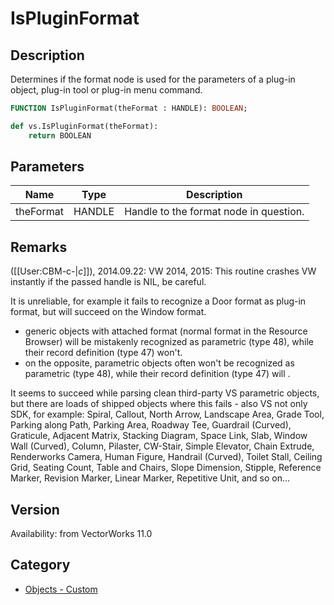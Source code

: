 # IsPluginFormat

## Description
Determines if the format node is used for the parameters of a plug-in object, plug-in tool or plug-in menu command.

```pascal
FUNCTION IsPluginFormat(theFormat : HANDLE): BOOLEAN;
```

```python
def vs.IsPluginFormat(theFormat):
    return BOOLEAN
```

## Parameters
|Name|Type|Description|
|---|---|---|
|theFormat|HANDLE|Handle to the format node in question.|

## Remarks
([[User:CBM-c-|_c_]]), 2014.09.22: VW 2014, 2015: This routine crashes VW instantly if the passed handle is NIL, be careful. 

It is unreliable, for example it fails to recognize a Door format as plug-in format, but will succeed on the Window format. 
* generic objects with attached format (normal format in the Resource Browser) will be mistakenly recognized as parametric (type 48), while their record definition (type 47) won't.
* on the opposite, parametric objects often won't be recognized as parametric (type 48), while their record definition (type 47) will .

It seems to succeed while parsing clean third-party VS parametric objects, but there are loads of shipped objects where this fails - also VS not only SDK, for example: Spiral, Callout, North Arrow, Landscape Area, Grade Tool, Parking along Path, Parking Area, Roadway Tee, Guardrail (Curved), Graticule, Adjacent Matrix, Stacking Diagram, Space Link, Slab, Window Wall (Curved), Column, Pilaster, CW-Stair, Simple Elevator, Chain Extrude, Renderworks Camera, Human Figure, Handrail (Curved), Toilet Stall, Ceiling Grid, Seating Count, Table and Chairs, Slope Dimension, Stipple, Reference Marker, Revision Marker, Linear Marker, Repetitive Unit, and so on...

## Version
Availability: from VectorWorks 11.0

## Category
* [Objects - Custom](../Categories/Objects%20-%20Custom.md)

